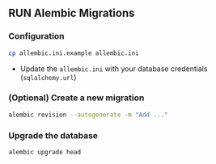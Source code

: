## RUN Alembic Migrations

### Configuration

```bash
cp allembic.ini.example allembic.ini
```

- Update the `allembic.ini` with your database credentials (`sqlalchemy.url`)

### (Optional) Create a new migration

```bash
alembic revision --autogenerate -m "Add ..."
```

### Upgrade the database

```bash
alembic upgrade head
```